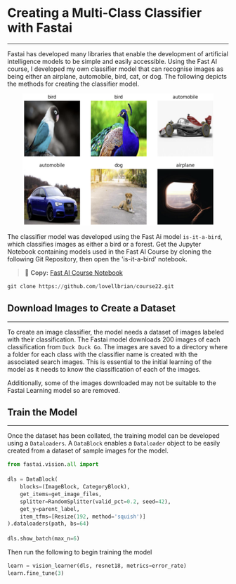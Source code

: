 # Creating a Multi-Class Classifier with Fastai
---
Fastai has developed many libraries that enable the development of artificial intelligence models to be simple and easily accessible. Using the Fast AI course, I developed my own classifier model that can recognise images as being either an airplane, automobile, bird, cat, or dog. The following depicts the methods for creating the classifier model. 

<p align="center">
  
<img src = '/images/multi.png' height = 300>

</p>

The classifier model was developed using the Fast Ai model `is-it-a-bird`, which classifies images as either a bird or a forest.
Get the Jupyter Notebook containing models used in the Fast AI Course by cloning the following Git Repository, then open the 'is-it-a-bird' notebook. 

> 🔗 **Copy:** <a href="https://github.com/lovellbrian/course22.git" target="_blank">Fast AI Course Notebook</a>

```python
git clone https://github.com/lovellbrian/course22.git
```
## Download Images to Create a Dataset
---
To create an image classifier, the model needs a dataset of images labeled with their classification. The Fastai model downloads 200 images of each classification from `Duck Duck Go`. The images are saved to a directory where a folder for each class with the classifier name is created with the associated search images. This is essential to the initial learning of the model as it needs to know the classification of each of the images.  

Additionally, some of the images downloaded may not be suitable to the Fastai Learning model so are removed.

## Train the Model
---
Once the dataset has been collated, the training model can be developed using a `Dataloaders`. A `DataBlock` enables a `Dataloader` object to be easily created from a dataset of sample images for the model. 


```python
from fastai.vision.all import

dls = DataBlock(
    blocks=(ImageBlock, CategoryBlock), 
    get_items=get_image_files, 
    splitter=RandomSplitter(valid_pct=0.2, seed=42),
    get_y=parent_label,
    item_tfms=[Resize(192, method='squish')]
).dataloaders(path, bs=64)

dls.show_batch(max_n=6)
```
Then run the following to begin training the model

```python
learn = vision_learner(dls, resnet18, metrics=error_rate)
learn.fine_tune(3)
```


